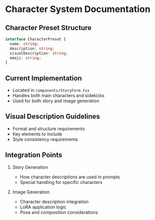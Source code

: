 # Character System Documentation

## Character Preset Structure
```typescript
interface CharacterPreset {
  name: string;
  description: string;
  visualDescription: string;
  emoji: string;
}
```

## Current Implementation
- Located in `components/StoryForm.tsx`
- Handles both main characters and sidekicks
- Used for both story and image generation

## Visual Description Guidelines
- Format and structure requirements
- Key elements to include
- Style consistency requirements

## Integration Points
1. Story Generation
   - How character descriptions are used in prompts
   - Special handling for specific characters

2. Image Generation
   - Character description integration
   - LoRA application logic
   - Pose and composition considerations 